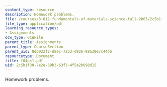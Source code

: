 ```yaml
---
content_type: resource
description: Homework problems.
file: /courses/3-012-fundamentals-of-materials-science-fall-2005/2c5b1f307e2e59b363f34f5a2b698d15_f04ps1.pdf
file_type: application/pdf
learning_resource_types:
- Assignments
ocw_type: OCWFile
parent_title: Assignments
parent_type: CourseSection
parent_uid: 8db023f2-d8ec-7253-d926-88a30e7c44bb
resourcetype: Document
title: f04ps1.pdf
uid: 2c5b1f30-7e2e-59b3-63f3-4f5a2b698d15
---
```

Homework problems.

